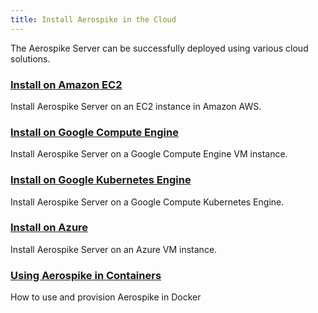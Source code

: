 ```yaml
---
title: Install Aerospike in the Cloud
---
```

The Aerospike Server can be successfully deployed using various cloud solutions.

### [Install on Amazon EC2](/docs/deploy_guides/aws/install)
Install Aerospike Server on an EC2 instance in Amazon AWS.

### [Install on Google Compute Engine](/docs/deploy_guides/gcp/install)
Install Aerospike Server on a Google Compute Engine VM instance.

### [Install on Google Kubernetes Engine](/docs/deploy_guides/gcp/gke)
Install Aerospike Server on a Google Compute Kubernetes Engine.

### [Install on Azure](/docs/deploy_guides/azure/install)
Install Aerospike Server on an Azure VM instance.

### [Using Aerospike in Containers](/docs/deploy_guides/docker)
How to use and provision Aerospike in Docker
